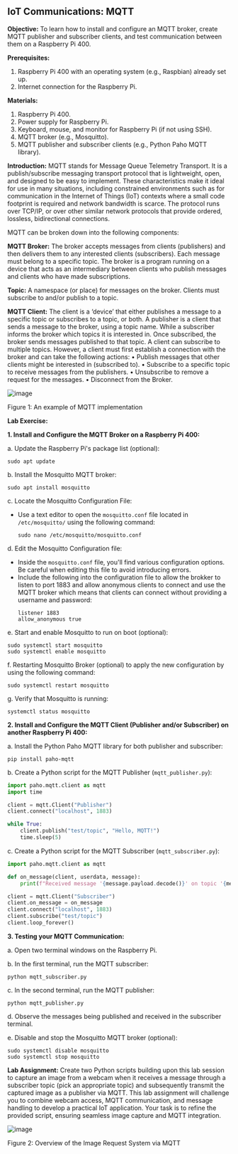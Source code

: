 ## **IoT Communications: MQTT**

**Objective:** To learn how to install and configure an MQTT broker, create MQTT publisher and subscriber clients, and test communication between them on a Raspberry Pi 400.

**Prerequisites:**
1. Raspberry Pi 400 with an operating system (e.g., Raspbian) already set up.
2. Internet connection for the Raspberry Pi.

**Materials:**
1. Raspberry Pi 400.
2. Power supply for Raspberry Pi.
3. Keyboard, mouse, and monitor for Raspberry Pi (if not using SSH).
4. MQTT broker (e.g., Mosquitto).
5. MQTT publisher and subscriber clients (e.g., Python Paho MQTT library).

**Introduction:**
MQTT stands for Message Queue Telemetry Transport. It is a publish/subscribe messaging transport protocol that is lightweight, open, and designed to be easy to implement. These characteristics make it ideal for use in many situations, including constrained environments such as for communication in the Internet of Things (IoT) contexts where a small code footprint is required and network bandwidth is scarce. The protocol runs over TCP/IP, or over other similar network protocols that provide ordered, lossless, bidirectional connections.

MQTT can be broken down into the following components:

**MQTT Broker:** The broker accepts messages from clients (publishers) and then delivers them to any interested clients (subscribers). Each message must belong to a specific topic. The broker is a program running on a device that acts as an intermediary between clients who publish messages and clients who have made subscriptions. 

**Topic:** A namespace (or place) for messages on the broker. Clients must subscribe to and/or publish to a topic.

**MQTT Client:** The client is a ‘device’ that either publishes a message to a specific topic or subscribes to a topic, or both. A publisher is a client that sends a message to the broker, using a topic name. While a subscriber informs the broker which topics it is interested in. Once subscribed, the broker sends messages published to that topic. A client can subscribe to multiple topics. However, a client must first establish a connection with the broker and can take the following actions:
•    Publish messages that other clients might be interested in (subscribed to).
•    Subscribe to a specific topic to receive messages from the publishers.
•    Unsubscribe to remove a request for the messages.
•    Disconnect from the Broker.

![image](https://github.com/drfuzzi/INF2009_MQTT/assets/108112390/26517ab1-d700-48cd-bfbd-4d7511ecfc9a)

Figure 1: An example of MQTT implementation

**Lab Exercise:**

**1. Install and Configure the MQTT Broker on a Raspberry Pi 400:**

   a. Update the Raspberry Pi's package list (optional):
   ```
   sudo apt update
   ```

   b. Install the Mosquitto MQTT broker:
   ```
   sudo apt install mosquitto
   ```

   c. Locate the Mosquitto Configuration File:
   - Use a text editor to open the `mosquitto.conf` file located in `/etc/mosquitto/` using the following command:
     ```
     sudo nano /etc/mosquitto/mosquitto.conf
     ```
   
   d. Edit the Mosquitto Configuration file:
   - Inside the `mosquitto.conf` file, you'll find various configuration options. Be careful when editing this file to avoid introducing errors.
   - Include the following into the configuration file to allow the brokker to listen to port 1883 and allow anonymous clients to connect and use the MQTT broker which means that clients can connect without providing a username and password:
     ```
     listener 1883
     allow_anonymous true    
     ```

   e. Start and enable Mosquitto to run on boot (optional):
   ```
   sudo systemctl start mosquitto
   sudo systemctl enable mosquitto
   ```

   f. Restarting Mosquitto Broker (optional) to apply the new configuration by using the following command:
   ```
   sudo systemctl restart mosquitto
   ```

   g. Verify that Mosquitto is running:
   ```
   systemctl status mosquitto
   ```

**2. Install and Configure the MQTT Client (Publisher and/or Subscriber) on another Raspberry Pi 400:**

   a. Install the Python Paho MQTT library for both publisher and subscriber:
   ```
   pip install paho-mqtt
   ```

   b. Create a Python script for the MQTT Publisher (`mqtt_publisher.py`):
   ```python
   import paho.mqtt.client as mqtt
   import time

   client = mqtt.Client("Publisher")
   client.connect("localhost", 1883)

   while True:
       client.publish("test/topic", "Hello, MQTT!")
       time.sleep(5)
   ```

   c. Create a Python script for the MQTT Subscriber (`mqtt_subscriber.py`):
   ```python
   import paho.mqtt.client as mqtt

   def on_message(client, userdata, message):
       print(f"Received message '{message.payload.decode()}' on topic '{message.topic}'")

   client = mqtt.Client("Subscriber")
   client.on_message = on_message
   client.connect("localhost", 1883)
   client.subscribe("test/topic")
   client.loop_forever()
   ```

**3. Testing your MQTT Communication:**

   a. Open two terminal windows on the Raspberry Pi.

   b. In the first terminal, run the MQTT subscriber:
   ```
   python mqtt_subscriber.py
   ```

   c. In the second terminal, run the MQTT publisher:
   ```
   python mqtt_publisher.py
   ```

   d. Observe the messages being published and received in the subscriber terminal.

   e. Disable and stop the Mosquitto MQTT broker (optional):
   ```
   sudo systemctl disable mosquitto
   sudo systemctl stop mosquitto
   ```

**Lab Assignment:**
Create two Python scripts building upon this lab session to capture an image from a webcam when it receives a message through a subscriber topic (pick an appropriate topic) and subsequently transmit the captured image as a publisher via MQTT. This lab assignment will challenge you to combine webcam access, MQTT communication, and message handling to develop a practical IoT application. Your task is to refine the provided script, ensuring seamless image capture and MQTT integration.

![image](https://github.com/drfuzzi/INF2009_MQTT/assets/108112390/bd2e0190-e973-4565-b8bb-1311d804a436)

Figure 2: Overview of the Image Request System via MQTT

